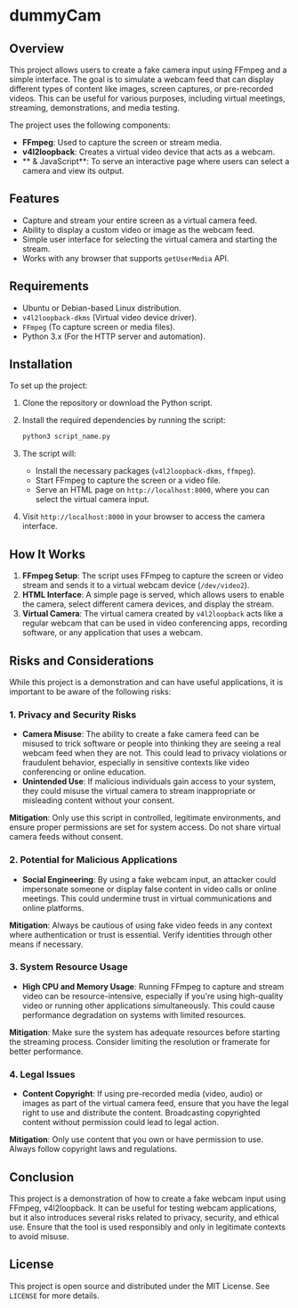 # dummyCam

## Overview
This project allows users to create a fake camera input using FFmpeg and a simple  interface. The goal is to simulate a webcam feed that can display different types of content like images, screen captures, or pre-recorded videos. This can be useful for various purposes, including virtual meetings, streaming, demonstrations, and media testing.

The project uses the following components:
- **FFmpeg**: Used to capture the screen or stream media.
- **v4l2loopback**: Creates a virtual video device that acts as a webcam.
- ** & JavaScript**: To serve an interactive page where users can select a camera and view its output.

## Features
- Capture and stream your entire screen as a virtual camera feed.
- Ability to display a custom video or image as the webcam feed.
- Simple user interface for selecting the virtual camera and starting the stream.
- Works with any browser that supports `getUserMedia` API.

## Requirements
- Ubuntu or Debian-based Linux distribution.
- `v4l2loopback-dkms` (Virtual video device driver).
- `FFmpeg` (To capture screen or media files).
- Python 3.x (For the HTTP server and automation).
  
## Installation

To set up the project:

1. Clone the repository or download the Python script.
2. Install the required dependencies by running the script:
   ```bash
   python3 script_name.py
   ```
3. The script will:
   - Install the necessary packages (`v4l2loopback-dkms`, `ffmpeg`).
   - Start FFmpeg to capture the screen or a video file.
   - Serve an HTML page on `http://localhost:8000`, where you can select the virtual camera input.

4. Visit `http://localhost:8000` in your browser to access the camera interface.

## How It Works

1. **FFmpeg Setup**: The script uses FFmpeg to capture the screen or video stream and sends it to a virtual webcam device (`/dev/video2`).
2. **HTML Interface**: A simple  page is served, which allows users to enable the camera, select different camera devices, and display the stream.
3. **Virtual Camera**: The virtual camera created by `v4l2loopback` acts like a regular webcam that can be used in video conferencing apps, recording software, or any application that uses a webcam.

## Risks and Considerations

While this project is a demonstration and can have useful applications, it is important to be aware of the following risks:

### 1. **Privacy and Security Risks**
   - **Camera Misuse**: The ability to create a fake camera feed can be misused to trick software or people into thinking they are seeing a real webcam feed when they are not. This could lead to privacy violations or fraudulent behavior, especially in sensitive contexts like video conferencing or online education.
   - **Unintended Use**: If malicious individuals gain access to your system, they could misuse the virtual camera to stream inappropriate or misleading content without your consent.

   **Mitigation**: Only use this script in controlled, legitimate environments, and ensure proper permissions are set for system access. Do not share virtual camera feeds without consent.

### 2. **Potential for Malicious Applications**
   - **Social Engineering**: By using a fake webcam input, an attacker could impersonate someone or display false content in video calls or online meetings. This could undermine trust in virtual communications and online platforms.
   
   **Mitigation**: Always be cautious of using fake video feeds in any context where authentication or trust is essential. Verify identities through other means if necessary.

### 3. **System Resource Usage**
   - **High CPU and Memory Usage**: Running FFmpeg to capture and stream video can be resource-intensive, especially if you're using high-quality video or running other applications simultaneously. This could cause performance degradation on systems with limited resources.
   
   **Mitigation**: Make sure the system has adequate resources before starting the streaming process. Consider limiting the resolution or framerate for better performance.

### 4. **Legal Issues**
   - **Content Copyright**: If using pre-recorded media (video, audio) or images as part of the virtual camera feed, ensure that you have the legal right to use and distribute the content. Broadcasting copyrighted content without permission could lead to legal action.
   
   **Mitigation**: Only use content that you own or have permission to use. Always follow copyright laws and regulations.


## Conclusion

This project is a demonstration of how to create a fake webcam input using FFmpeg, v4l2loopback. It can be useful for testing webcam applications, but it also introduces several risks related to privacy, security, and ethical use. Ensure that the tool is used responsibly and only in legitimate contexts to avoid misuse.

## License

This project is open source and distributed under the MIT License. See `LICENSE` for more details.
